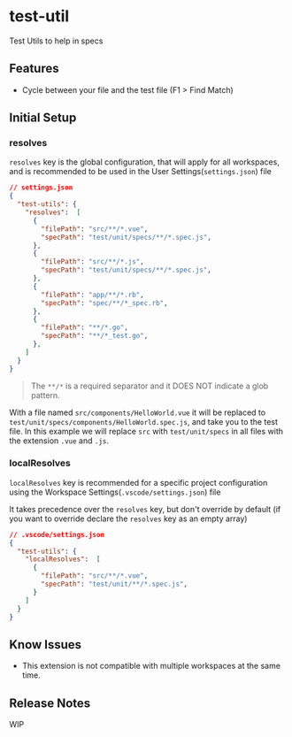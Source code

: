 # test-util

Test Utils to help in specs

## Features

- Cycle between your file and the test file (F1 > Find Match)

## Initial Setup

### resolves

`resolves` key is the global configuration, that will apply for all workspaces, and is recommended to be used in the User Settings(`settings.json`) file

```json
// settings.json
{
  "test-utils": {
    "resolves":  [
      {
        "filePath": "src/**/*.vue",
        "specPath": "test/unit/specs/**/*.spec.js",
      },
      {
        "filePath": "src/**/*.js",
        "specPath": "test/unit/specs/**/*.spec.js",
      },
      {
        "filePath": "app/**/*.rb",
        "specPath": "spec/**/*_spec.rb",
      },
      {
        "filePath": "**/*.go",
        "specPath": "**/*_test.go",
      },
    ]
  }
}
```
> The `**/*` is a required separator and it DOES NOT indicate a glob pattern.


With a file named `src/components/HelloWorld.vue` it will be replaced to `test/unit/specs/components/HelloWorld.spec.js`, and take you to the test file.
In this example we will replace `src` with `test/unit/specs` in all files with the extension `.vue` and `.js`.

### localResolves

`localResolves` key is recommended for a specific project configuration using the Workspace Settings(`.vscode/settings.json`) file

It takes precedence over the `resolves` key, but don't override by default (if you want to override declare the `resolves` key as an empty array)

```json
// .vscode/settings.json
{
  "test-utils": {
    "localResolves":  [
      {
        "filePath": "src/**/*.vue",
        "specPath": "test/unit/**/*.spec.js",
      }
    ]
  }
}
```


## Know Issues

- This extension is not compatible with multiple workspaces at the same time.

## Release Notes

WIP
